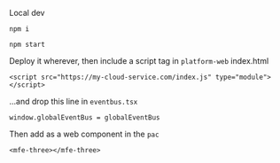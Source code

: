 Local dev

```
npm i
```

```
npm start
```

Deploy it wherever, then include a script tag in `platform-web` index.html

```
<script src="https://my-cloud-service.com/index.js" type="module"></script>
```

...and drop this line in `eventbus.tsx`

```
window.globalEventBus = globalEventBus
```

Then add as a web component in the `pac`

`<mfe-three></mfe-three>`
